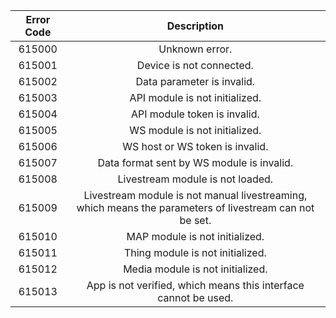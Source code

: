 
|Error Code|Description|
|:---:|:---:|
|615000|Unknown error.|
|615001|Device is not connected.|
|615002|Data parameter is invalid.|
|615003|API module is not initialized.|
|615004|API module token is invalid.|
|615005|WS module is not initialized.|
|615006|WS host or WS token is invalid.|
|615007|Data format sent by WS module is invalid.|
|615008|Livestream module is not loaded.|
|615009|Livestream module is not manual livestreaming, which means the parameters of livestream can not be set.|
|615010|MAP module is not initialized.|
|615011|Thing module is not initialized.|
|615012|Media module is not initialized.|
|615013|App is not verified, which means this interface cannot be used.|
